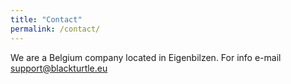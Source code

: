 ```yaml
---
title: "Contact"
permalink: /contact/
---
```


We are a Belgium company located in Eigenbilzen.
For info e-mail support@blackturtle.eu